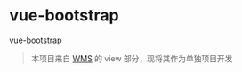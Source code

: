 # vue-bootstrap
 vue-bootstrap

> 本项目来自 [WMS](http://localhost:8080/Demo-Content-video-player) 的 view 部分，现将其作为单独项目开发


